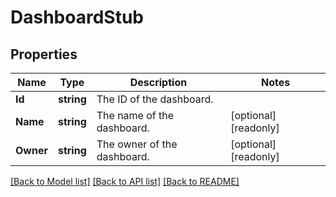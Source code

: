 # DashboardStub

## Properties

Name | Type | Description | Notes
------------ | ------------- | ------------- | -------------
**Id** | **string** | The ID of the dashboard. | 
**Name** | **string** | The name of the dashboard. | [optional] [readonly] 
**Owner** | **string** | The owner of the dashboard. | [optional] [readonly] 

[[Back to Model list]](../README.md#documentation-for-models) [[Back to API list]](../README.md#documentation-for-api-endpoints) [[Back to README]](../README.md)


